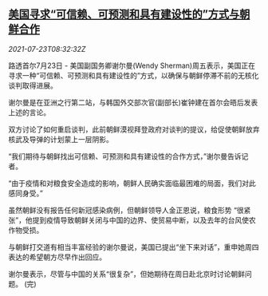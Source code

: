 <!--1627030863000-->
[美国寻求“可信赖、可预测和具有建设性的”方式与朝鲜合作](https://cn.reuters.com/article/us-sherman-korea-peninsula-0723-idCNKBS2ET0PG)
------

<div><i>2021-07-23T08:32:32Z</i></div><p>路透首尔7月23日 - 美国副国务卿谢尔曼(Wendy Sherman)周五表示，美国正在寻求一种“可信赖、可预测和具有建设性的”方式，以确保与朝鲜停滞不前的无核化谈判取得进展。</p><p>谢尔曼是在亚洲之行第二站，与韩国外交部次官(副部长)崔钟建在首尔会晤后发表上述的言论。</p><p>双方讨论了如何重启谈判，此前朝鲜漠视拜登政府对谈判的提议，给促使朝鲜放弃核武及导弹的计划蒙上一层阴影。</p><p>“我们期待与朝鲜找出可信赖、可预测和具有建设性的合作方式，”谢尔曼告诉记者。</p><p>“由于疫情和对粮食安全造成的影响，朝鲜人民确实面临最困难的局面，我们对此感同身受。”</p><p>虽然朝鲜没有报告任何新冠感染病例，但朝鲜领导人金正恩说，粮食形势 “很紧张”，他提到疫情导致朝鲜关闭与中国的边界、使贸易中断，以及去年的台风使农作物受损。</p><p>与朝鲜打交道有相当丰富经验的谢尔曼说，美国已提出“坐下来对话”，重申她周四表达的希望朝方尽早作出回应。</p><p>谢尔曼表示，尽管与中国的关系“很复杂”，但她期待在周日赴北京时讨论朝鲜问题。 (完)</p>
